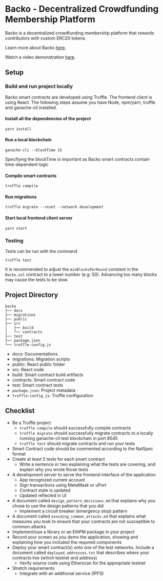 # Backo - Decentralized Crowdfunding Membership Platform
Backo is a decentralized crowdfunding membership platform that rewards contributors with custom ERC20 tokens.

Learn more about Backo [here](docs/about.md).

Watch a video demonstration [here](https://youtu.be/c2jcrlDq5Bk).

## Setup
### Build and run project locally
Backo smart contracts are developed using Truffle. The frontend client is using React. The following steps assume you have Node, npm/yarn, truffle and ganache-cli installed.

#### Install all the dependencies of the project
```
yarn install
```

#### Run a local blockchain
```
ganache-cli --blockTime 15
```
Specifying the blockTime is important as Backo smart contracts contain time-dependent logic

#### Compile smart contracts
```
truffle compile
```

#### Run migrations
```
truffle migrate --reset --network development
```

#### Start local frontend client server
```
yarn start
```

### Testing

Tests can be run with the command
```
truffle test
```
It is recommended to adjust the `minBlocksPerRound` constant in the `Backo.sol` contract to a lower number (e.g: 50). Advancing too many blocks may cause the tests to be slow.


## Project Directory
```
backo
├── docs
├── migrations
├── public
├── src
│   ├── build
│   └── contracts
├── test
├── package.json
└── truffle-config.js
```

* docs: Documentations
* migrations: Migration scripts
* public: React public folder
* src: React code
* build: Smart contract build artifacts
* contracts: Smart contract code
* test: Smart contract tests
* `package.json`: Project metadata
* `truffle-config.js`: Truffle configuration

## Checklist
+ Be a Truffle project
  + `truffle compile` should successfully compile contracts
  + `truffle migrate` should successfully migrate contracts to a locally running ganache-cli test blockchain in port 8545
  + `truffle test` should migrate contracts and run your tests
+ Smart Contract code should be commented according to the NatSpec format
+ Create at least 5 tests for each smart contract
  + Write a sentence or two explaining what the tests are covering, and explain why you wrote those tests
+ A development server to serve the frontend interface of the application
  + App recognized current account
  + Sign transactions using MetaMask or uPort
  + Contract state is updated
  + Updated reflected in UI
+ A document called `design_pattern_decisions.md` that explains why you chose to use the design patterns that you did
  + Implement a circuit breaker (emergency stop) pattern
+ A document called `avoiding_common_attacks.md` that explains what measures you took to ensure that your contracts are not susceptible to common attacks
+ Implement/use a library or an EthPM package in your project
+ Record your screen as you demo the application, showing and explaining how you included the required components
+ Deploy your smart contract(s) onto one of the test networks. Include a document called `deployed_addresses.txt` that describes where your contracts live (which testnet and address)
  + Verify source code using Etherscan for the appropriate testnet
+ Stretch requirements
  + Integrate with an additional service (IPFS)